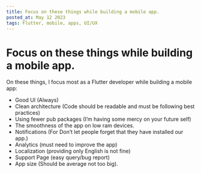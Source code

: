 ```yaml
---
title: Focus on these things while building a mobile app.
posted_at: May 12 2023
tags: Flutter, mobile, apps, UI/UX
---
```


# Focus on these things while building a mobile app.

On these things, I focus most as a Flutter developer while building a mobile app:

- Good UI (Always)
- Clean architecture (Code should be readable and must be following best practices)
- Using fewer pub packages (I’m having some mercy on your future self)
- The smoothness of the app on low ram devices.
- Notifications (For Don’t let people forget that they have installed our app.)
- Analytics (must need to improve the app)
- Localization (providing only English is not fine)
- Support Page (easy query/bug report)
- App size (Should be average not too big).
